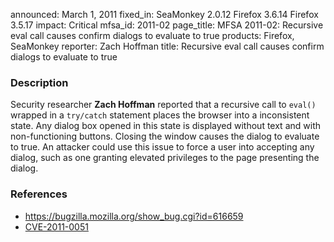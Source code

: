 announced: March 1, 2011
fixed_in: SeaMonkey 2.0.12
          Firefox 3.6.14
          Firefox 3.5.17
impact: Critical
mfsa_id: 2011-02
page_title: MFSA 2011-02: Recursive eval call causes confirm dialogs to evaluate to true
products: Firefox, SeaMonkey
reporter: Zach Hoffman
title: Recursive eval call causes confirm dialogs to evaluate to true

<h3>Description</h3>

<p>Security researcher <strong>Zach Hoffman</strong> reported that a
recursive call to <code>eval()</code> wrapped in
a <code>try/catch</code> statement places the browser into a
inconsistent state.  Any dialog box opened in this state is displayed
without text and with non-functioning buttons.  Closing the window
causes the dialog to evaluate to true.  An attacker could use this
issue to force a user into accepting any dialog, such as one granting
elevated privileges to the page presenting the dialog.</p>

<h3>References</h3>

<ul>
  <li><a href="https://bugzilla.mozilla.org/show_bug.cgi?id=616659">https://bugzilla.mozilla.org/show_bug.cgi?id=616659</a></li>
  <li><a class="ex-ref" href="http://cve.mitre.org/cgi-bin/cvename.cgi?name=CVE-2011-0051">CVE-2011-0051</a></li>
</ul>




